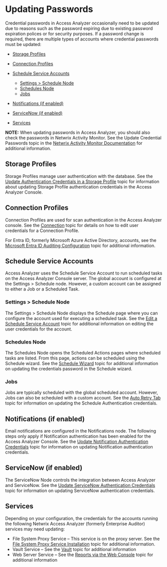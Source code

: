 # Updating Passwords

Credential passwords in Access Analyzer occasionally need to be updated due to reasons such as the password expiring due to existing password expiration polices or for security purposes. If a password change is required, there are multiple types of accounts where credential passwords must be updated:

- [Storage Profiles](#Storage-Profiles)
- [Connection Profiles ](#Connection-Profiles)
- [Schedule Service Accounts ](#Schedule-Service-Accounts)

  - [Settings > Schedule Node](#Settings-Schedule-Node)
  - [Schedules Node](#Schedules-Node)
  - [Jobs](#Jobs)
- [Notifications (if enabled)](#Notifications-if-enabled)
- [ServiceNow (if enabled)](#ServiceNow-if-enabled)
- [Services](#Services)

__NOTE:__ When updating passwords in Access Analyzer, you should also check the passwords in Netwrix Activity Monitor. See the Update Credential Passwords topic in the [Netwrix Activity Monitor Documentation](https://helpcenter.netwrix.com/category/activitymonitor) for additional information.

## Storage Profiles

Storage Profiles manage user authentication with the database. See the [Update Authentication Credentials in a Storage Profile](/docs/accessanalyzer/accessanalyzer/enterpriseauditor/admin/settings/storage/updateauth.md) topic for information about updating Storage Profile authentication credentials in the Access Analyzer Console.

## Connection Profiles

Connection Profiles are used for scan authentication in the Access Analyzer console. See the [Connection](/docs/accessanalyzer/accessanalyzer/enterpriseauditor/admin/settings/connection/overview.md) topic for details on how to edit user credentials for a Connection Profile.

For Entra ID, formerly Microsoft Azure Active Directory, accounts, see the [Microsoft Entra ID Auditing Configuration](/docs/accessanalyzer/accessanalyzer/config/entraid/access.md) topic for additional information.

## Schedule Service Accounts

Access Analyzer uses the Schedule Service Account to run scheduled tasks on the Access Analyzer Console server. The global account is configured at the Settings > Schedule node. However, a custom account can be assigned to either a Job or a Scheduled Task.

### Settings > Schedule Node

The Settings > Schedule Node displays the Schedule page where you can configure the account used for executing a scheduled task. See the [Edit a Schedule Service Account](/docs/accessanalyzer/accessanalyzer/enterpriseauditor/admin/settings/schedule.md#Edit-a-Schedule-Service-Account) topic for additional information on editing the user credentials for the account.

### Schedules Node

The Schedules Node opens the Scheduled Actions pages where scheduled tasks are listed. From this page, actions can be scheduled using the Schedule wizard. See the [Schedule Wizard](/docs/accessanalyzer/accessanalyzer/enterpriseauditor/admin/schedule/wizard.md) topic for additional information on updating the credentials password in the Schedule wizard.

### Jobs

Jobs are typically scheduled with the global scheduled account. However, Jobs can also be scheduled with a custom account. See the [Auto Retry Tab](/docs/accessanalyzer/accessanalyzer/enterpriseauditor/admin/jobs/job/properties/autoretry.md) topic for information on updating the Schedule Authentication credentials.

## Notifications (if enabled)

Email notifications are configured in the Notifications node. The following steps only apply if Notification authentication has been enabled for the Access Analyzer Console. See the [Update Notification Authentication Credentials](/docs/accessanalyzer/accessanalyzer/enterpriseauditor/admin/settings/notification.md#Update-Notification-Authentication-Credentials) topic for information on updating Notification authentication credentials.

## ServiceNow (if enabled)

The ServiceNow Node controls the integration between Access Analyzer and ServiceNow. See the [Update ServiceNow Authentication Credentials](/docs/accessanalyzer/accessanalyzer/enterpriseauditor/admin/settings/servicenow.md#Update-ServiceNow-Authentication-Credentials) topic for information on updating ServiceNow authentication credentials.

## Services

Depending on your configuration, the credentials for the accounts running the following Netwrix Access Analyzer (formerly Enterprise Auditor) services may need updating:

- File System Proxy Service – This service is on the proxy server. See the [File System Proxy Service Installation](/docs/accessanalyzer/accessanalyzer/enterpriseauditor/install/filesystemproxy/wizard.md) topic for additional information.
- Vault Service – See the [Vault](/docs/accessanalyzer/accessanalyzer/enterpriseauditor/admin/settings/application/vault.md) topic for additional information
- Web Server Service – See the [Reports via the Web Console](/docs/accessanalyzer/accessanalyzer/enterpriseauditor/install/application/reports/overview.md) topic for additional information
